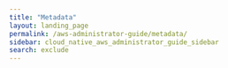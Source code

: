 ```yaml
---
title: "Metadata"
layout: landing_page
permalink: /aws-administrator-guide/metadata/
sidebar: cloud_native_aws_administrator_guide_sidebar
search: exclude
---
```

